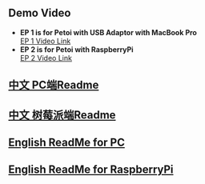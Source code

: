## Demo Video
- **EP 1 is for Petoi with USB Adaptor with MacBook Pro**  
  [EP 1 Video Link](https://www.bilibili.com/video/BV13q4y1Q7kZ)  
- **EP 2 is for Petoi with RaspberryPi**  
  [EP 2 Video Link](https://www.bilibili.com/video/BV13q4y1Q7kZ?p=2)


## [中文 PC端Readme](./my_vosk/README.md)
## [中文 树莓派端Readme](./my_vosk/README_RaspberryPi.md)
## [English ReadMe for PC](./my_vosk/en_README.md)
## [English ReadMe for RaspberryPi](./my_vosk/en_README_RaspberryPi.md)